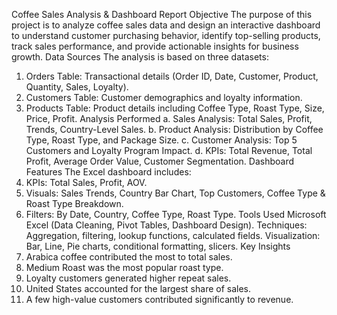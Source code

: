 Coffee Sales Analysis & Dashboard Report
Objective
The purpose of this project is to analyze coffee sales data and design an interactive dashboard to
understand customer purchasing behavior, identify top-selling products, track sales performance,
and provide actionable insights for business growth.
Data Sources
The analysis is based on three datasets:
1. Orders Table: Transactional details (Order ID, Date, Customer, Product, Quantity, Sales,
Loyalty).
2. Customers Table: Customer demographics and loyalty information.
3. Products Table: Product details including Coffee Type, Roast Type, Size, Price, Profit.
Analysis Performed
a. Sales Analysis: Total Sales, Profit, Trends, Country-Level Sales.
b. Product Analysis: Distribution by Coffee Type, Roast Type, and Package Size.
c. Customer Analysis: Top 5 Customers and Loyalty Program Impact.
d. KPIs: Total Revenue, Total Profit, Average Order Value, Customer Segmentation.
Dashboard Features
The Excel dashboard includes:
1. KPIs: Total Sales, Profit, AOV.
2. Visuals: Sales Trends, Country Bar Chart, Top Customers, Coffee Type & Roast Type
Breakdown.
3. Filters: By Date, Country, Coffee Type, Roast Type.
Tools Used
Microsoft Excel (Data Cleaning, Pivot Tables, Dashboard Design).
Techniques: Aggregation, filtering, lookup functions, calculated fields.
Visualization: Bar, Line, Pie charts, conditional formatting, slicers.
Key Insights
1. Arabica coffee contributed the most to total sales.
2. Medium Roast was the most popular roast type.
3. Loyalty customers generated higher repeat sales.
4. United States accounted for the largest share of sales.
5. A few high-value customers contributed significantly to revenue.
